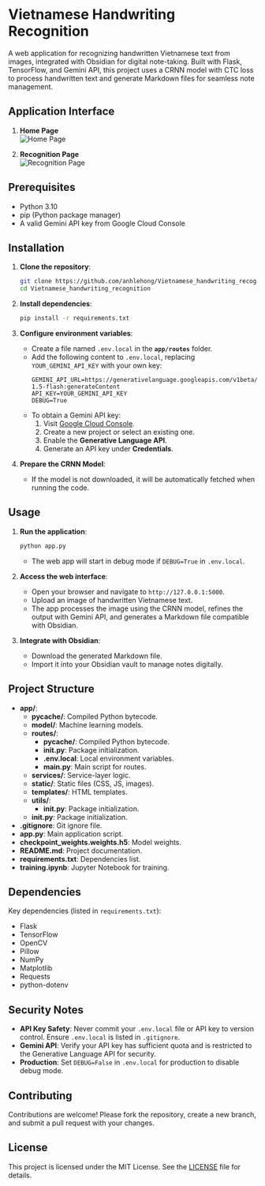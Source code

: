 # Vietnamese Handwriting Recognition

A web application for recognizing handwritten Vietnamese text from images, integrated with Obsidian for digital note-taking. Built with Flask, TensorFlow, and Gemini API, this project uses a CRNN model with CTC loss to process handwritten text and generate Markdown files for seamless note management.

## Application Interface

1. **Home Page**  
   ![Home Page](https://res.cloudinary.com/dapvvdxw7/image/upload/v1750269266/home_ipz02k.png)

2. **Recognition Page**  
   ![Recognition Page](https://res.cloudinary.com/dapvvdxw7/image/upload/v1750269279/recognition_nyzbru.png)


## Prerequisites

- Python 3.10
- pip (Python package manager)
- A valid Gemini API key from Google Cloud Console

## Installation

1. **Clone the repository**:
   ```bash
   git clone https://github.com/anhlehong/Vietnamese_handwriting_recognition.git
   cd Vietnamese_handwriting_recognition
   ```

2. **Install dependencies**:
   ```bash
   pip install -r requirements.txt
   ```

3. **Configure environment variables**:
   - Create a file named `.env.local` in the **`app/routes`** folder.
   - Add the following content to `.env.local`, replacing `YOUR_GEMINI_API_KEY` with your own key:
     ```env
     GEMINI_API_URL=https://generativelanguage.googleapis.com/v1beta/models/gemini-1.5-flash:generateContent
     API_KEY=YOUR_GEMINI_API_KEY
     DEBUG=True
     ```
   - To obtain a Gemini API key:
     1. Visit [Google Cloud Console](https://console.cloud.google.com/).
     2. Create a new project or select an existing one.
     3. Enable the **Generative Language API**.
     4. Generate an API key under **Credentials**.

4. **Prepare the CRNN Model**:
   - If the model is not downloaded, it will be automatically fetched when running the code.

## Usage

1. **Run the application**:
   ```bash
   python app.py
   ```
   - The web app will start in debug mode if `DEBUG=True` in `.env.local`.

2. **Access the web interface**:
   - Open your browser and navigate to `http://127.0.0.1:5000`.
   - Upload an image of handwritten Vietnamese text.
   - The app processes the image using the CRNN model, refines the output with Gemini API, and generates a Markdown file compatible with Obsidian.

3. **Integrate with Obsidian**:
   - Download the generated Markdown file.
   - Import it into your Obsidian vault to manage notes digitally.

## Project Structure

- **app/**:
  - **__pycache__/**: Compiled Python bytecode.
  - **model/**: Machine learning models.
  - **routes/**:
    - **__pycache__/**: Compiled Python bytecode.
    - **__init__.py**: Package initialization.
    - **.env.local**: Local environment variables.
    - **main.py**: Main script for routes.
  - **services/**: Service-layer logic.
  - **static/**: Static files (CSS, JS, images).
  - **templates/**: HTML templates.
  - **utils/**:
    - **__init__.py**: Package initialization.
  - **__init__.py**: Package initialization.
- **.gitignore**: Git ignore file.
- **app.py**: Main application script.
- **checkpoint_weights.weights.h5**: Model weights.
- **README.md**: Project documentation.
- **requirements.txt**: Dependencies list.
- **training.ipynb**: Jupyter Notebook for training.

## Dependencies

Key dependencies (listed in `requirements.txt`):
- Flask
- TensorFlow
- OpenCV
- Pillow
- NumPy
- Matplotlib
- Requests
- python-dotenv

## Security Notes

- **API Key Safety**: Never commit your `.env.local` file or API key to version control. Ensure `.env.local` is listed in `.gitignore`.
- **Gemini API**: Verify your API key has sufficient quota and is restricted to the Generative Language API for security.
- **Production**: Set `DEBUG=False` in `.env.local` for production to disable debug mode.

## Contributing

Contributions are welcome! Please fork the repository, create a new branch, and submit a pull request with your changes.

## License

This project is licensed under the MIT License. See the [LICENSE](LICENSE) file for details.
